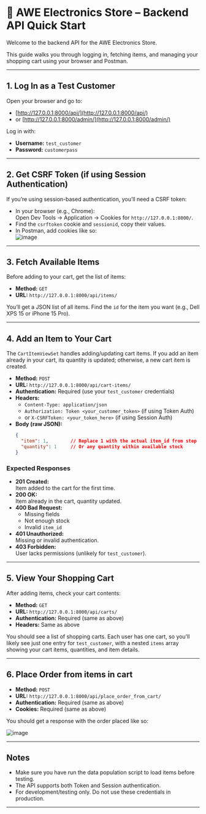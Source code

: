 # 🛒 AWE Electronics Store – Backend API Quick Start

Welcome to the backend API for the AWE Electronics Store.

This guide walks you through logging in, fetching items, and managing your shopping cart using your browser and Postman.

---

## 1. Log In as a Test Customer

Open your browser and go to:

- [http://127.0.0.1:8000/api/](http://127.0.0.1:8000/api/)
- or [http://127.0.0.1:8000/admin/](http://127.0.0.1:8000/admin/)

Log in with:

- **Username:** `test_customer`
- **Password:** `customerpass`

---

## 2. Get CSRF Token (if using Session Authentication)

If you’re using session-based authentication, you’ll need a CSRF token:

- In your browser (e.g., Chrome):  
  Open Dev Tools → Application → Cookies for `http://127.0.0.1:8000/`.
- Find the `csrftoken` cookie and `sessionid`, copy their values.
- In Postman, add cookies like so:  
  ![image](https://github.com/user-attachments/assets/565370c4-51da-4c90-9fc3-769057fff645)


---

## 3. Fetch Available Items

Before adding to your cart, get the list of items:

- **Method:** `GET`
- **URL:** `http://127.0.0.1:8000/api/items/`

You’ll get a JSON list of all items. Find the `id` for the item you want (e.g., Dell XPS 15 or iPhone 15 Pro).

---

## 4. Add an Item to Your Cart

The `CartItemViewSet` handles adding/updating cart items. If you add an item already in your cart, its quantity is updated; otherwise, a new cart item is created.

- **Method:** `POST`
- **URL:** `http://127.0.0.1:8000/api/cart-items/`
- **Authentication:** Required (use your `test_customer` credentials)
- **Headers:**
  - `Content-Type: application/json`
  - `Authorization: Token <your_customer_token>` (if using Token Auth)
  - or `X-CSRFToken: <your_token_here>` (if using Session Auth)
- **Body (raw JSON):**
  ```json
  {
    "item": 1,        // Replace 1 with the actual item_id from step 3
    "quantity": 1     // Or any quantity within available stock
  }
  ```

### Expected Responses

- **201 Created:**  
  Item added to the cart for the first time.
- **200 OK:**  
  Item already in the cart, quantity updated.
- **400 Bad Request:**  
  - Missing fields  
  - Not enough stock  
  - Invalid `item_id`
- **401 Unauthorized:**  
  Missing or invalid authentication.
- **403 Forbidden:**  
  User lacks permissions (unlikely for `test_customer`).

---

## 5. View Your Shopping Cart

After adding items, check your cart contents:

- **Method:** `GET`
- **URL:** `http://127.0.0.1:8000/api/carts/`
- **Authentication:** Required (same as above)
- **Headers:** Same as above

You should see a list of shopping carts. Each user has one cart, so you’ll likely see just one entry for `test_customer`, with a nested `items` array showing your cart items, quantities, and item details.

---

## 6. Place Order from items in cart

- **Method:** `POST`
- **URL:** `http://127.0.0.1:8000/api/place_order_from_cart/`
- **Authentication:** Required (same as above)
- **Cookies:** Required (same as above)

  
You should get a response with the order placed like so:

![image](https://github.com/user-attachments/assets/0c973277-dbde-45d0-8c97-b85e18ad96e7)


---

## Notes

- Make sure you have run the data population script to load items before testing.
- The API supports both Token and Session authentication.
- For development/testing only. Do not use these credentials in production.

---
